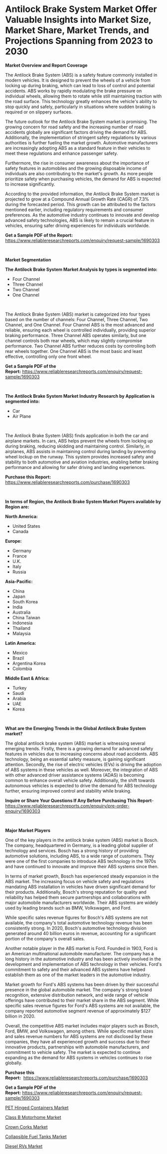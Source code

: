 <p><h1>Antilock Brake System Market Offer Valuable Insights into Market Size, Market Share, Market Trends, and Projections Spanning from 2023 to 2030</h1></p><p><strong>Market Overview and Report Coverage</strong></p>
<p><p>The Antilock Brake System (ABS) is a safety feature commonly installed in modern vehicles. It is designed to prevent the wheels of a vehicle from locking up during braking, which can lead to loss of control and potential accidents. ABS works by rapidly modulating the brake pressure on individual wheels, allowing them to rotate while still maintaining traction with the road surface. This technology greatly enhances the vehicle's ability to stop quickly and safely, particularly in situations where sudden braking is required or on slippery surfaces.</p><p>The future outlook for the Antilock Brake System market is promising. The growing concern for road safety and the increasing number of road accidents globally are significant factors driving the demand for ABS. Additionally, the implementation of stringent safety regulations by various authorities is further fueling the market growth. Automotive manufacturers are increasingly adopting ABS as a standard feature in their vehicles to meet these regulations and enhance passenger safety.</p><p>Furthermore, the rise in consumer awareness about the importance of safety features in automobiles and the growing disposable income of individuals are also contributing to the market's growth. As more people prioritize safety when purchasing vehicles, the demand for ABS is expected to increase significantly.</p><p>According to the provided information, the Antilock Brake System market is projected to grow at a Compound Annual Growth Rate (CAGR) of 7.3% during the forecasted period. This growth can be attributed to the factors mentioned earlier, including regulatory requirements and consumer preferences. As the automotive industry continues to innovate and develop advanced safety technologies, ABS is likely to remain a crucial feature in vehicles, ensuring safer driving experiences for individuals worldwide.</p></p>
<p><strong>Get a Sample PDF of the Report:</strong> <a href="https://www.reliableresearchreports.com/enquiry/request-sample/1690303">https://www.reliableresearchreports.com/enquiry/request-sample/1690303</a></p>
<p>&nbsp;</p>
<p><strong>Market Segmentation</strong></p>
<p><strong>The Antilock Brake System Market Analysis by types is segmented into:</strong></p>
<p><ul><li>Four Channel</li><li>Three Channel</li><li>Two Channel</li><li>One Channel</li></ul></p>
<p>&nbsp;</p>
<p><p>The Antilock Brake System (ABS) market is categorized into four types based on the number of channels: Four Channel, Three Channel, Two Channel, and One Channel. Four Channel ABS is the most advanced and reliable, ensuring each wheel is controlled individually, providing superior braking performance. Three Channel ABS operates similarly, but one channel controls both rear wheels, which may slightly compromise performance. Two Channel ABS further reduces costs by controlling both rear wheels together. One Channel ABS is the most basic and least effective, controlling only one front wheel.</p></p>
<p><strong>Get a Sample PDF of the Report:</strong>&nbsp;<a href="https://www.reliableresearchreports.com/enquiry/request-sample/1690303">https://www.reliableresearchreports.com/enquiry/request-sample/1690303</a></p>
<p>&nbsp;</p>
<p><strong>The Antilock Brake System Market Industry Research by Application is segmented into:</strong></p>
<p><ul><li>Car</li><li>Air Plane</li></ul></p>
<p>&nbsp;</p>
<p><p>The Antilock Brake System (ABS) finds application in both the car and airplane markets. In cars, ABS helps prevent the wheels from locking up during braking, reducing skidding and maintaining control. Similarly, in airplanes, ABS assists in maintaining control during landing by preventing wheel lockup on the runway. This system provides increased safety and stability to both automotive and aviation industries, enabling better braking performance and allowing for safer driving and landing experiences.</p></p>
<p><strong>Purchase this Report:</strong>&nbsp; <a href="https://www.reliableresearchreports.com/purchase/1690303">https://www.reliableresearchreports.com/purchase/1690303</a></p>
<p>&nbsp;</p>
<p><strong>In terms of Region, the Antilock Brake System Market Players available by Region are:</strong></p>
<p>
    <p> <strong> North America: </strong>
        <ul>
            <li>United States</li>
            <li>Canada</li>
        </ul>
        </p> 
    <p> <strong> Europe: </strong>
        <ul>
            <li>Germany</li>
            <li>France</li>
            <li>U.K.</li>
            <li>Italy</li>
            <li>Russia</li>
        </ul>
        </p> 
    <p> <strong> Asia-Pacific: </strong>
        <ul>
            <li>China</li>
            <li>Japan</li>
            <li>South Korea</li>
            <li>India</li>
            <li>Australia</li>
            <li>China Taiwan</li>
            <li>Indonesia</li>
            <li>Thailand</li>
            <li>Malaysia</li>
        </ul>
        </p> 
    <p> <strong> Latin America: </strong>
        <ul>
            <li>Mexico</li>
            <li>Brazil</li>
            <li>Argentina Korea</li>
            <li>Colombia</li>
        </ul>
        </p> 
    <p> <strong> Middle East & Africa: </strong>
        <ul>
            <li>Turkey</li>
            <li>Saudi</li>
            <li>Arabia</li>
            <li>UAE</li>
            <li>Korea</li>
        </ul>
    </p>
    </p>
<p>&nbsp;</p>
<p><strong>What are the Emerging Trends in the Global Antilock Brake System market?</strong></p>
<p><p>The global antilock brake system (ABS) market is witnessing several emerging trends. Firstly, there is a growing demand for advanced safety features in vehicles due to increasing concerns about road accidents. ABS technology, being an essential safety measure, is gaining significant attention. Secondly, the rise of electric vehicles (EVs) is driving the adoption of ABS systems in these vehicles as well. Moreover, the integration of ABS with other advanced driver assistance systems (ADAS) is becoming common to enhance overall vehicle safety. Additionally, the shift towards autonomous vehicles is expected to drive the demand for ABS technology further, ensuring improved control and stability while braking.</p></p>
<p><strong>Inquire or Share Your Questions If Any Before Purchasing This Report</strong>- <a href="https://www.reliableresearchreports.com/enquiry/pre-order-enquiry/1690303">https://www.reliableresearchreports.com/enquiry/pre-order-enquiry/1690303</a></p>
<p>&nbsp;</p>
<p><strong>Major Market Players</strong></p>
<p><p>One of the key players in the antilock brake system (ABS) market is Bosch. The company, headquartered in Germany, is a leading global supplier of technology and services. Bosch has a strong history of providing automotive solutions, including ABS, to a wide range of customers. They were one of the first companies to introduce ABS technology in the 1970s and have continued to innovate and improve their ABS systems since then.</p><p>In terms of market growth, Bosch has experienced steady expansion in the ABS market. The increasing focus on vehicle safety and regulations mandating ABS installation in vehicles have driven significant demand for their products. Additionally, Bosch's strong reputation for quality and reliability has helped them secure partnerships and collaborations with major automobile manufacturers worldwide. Their ABS systems are widely used by leading brands such as BMW, Volkswagen, and Ford.</p><p>While specific sales revenue figures for Bosch's ABS systems are not available, the company's total automotive technology revenue has been consistently strong. In 2020, Bosch's automotive technology division generated around 40 billion euros in revenue, accounting for a significant portion of the company's overall sales.</p><p>Another notable player in the ABS market is Ford. Founded in 1903, Ford is an American multinational automobile manufacturer. The company has a long history in the automotive industry and has been actively involved in the development and implementation of ABS technology in their vehicles. Ford's commitment to safety and their advanced ABS systems have helped establish them as one of the market leaders in the automotive industry.</p><p>Market growth for Ford's ABS systems has been driven by their successful presence in the global automobile market. The company's strong brand recognition, extensive distribution network, and wide range of vehicle offerings have contributed to their market share in the ABS segment. While specific sales revenue figures for Ford's ABS systems are not available, the company reported automotive segment revenue of approximately $127 billion in 2020.</p><p>Overall, the competitive ABS market includes major players such as Bosch, Ford, BMW, and Volkswagen, among others. While specific market sizes and sales revenue numbers for ABS systems are not disclosed by these companies, they have all experienced growth and success due to their innovative products, partnerships with automobile manufacturers, and commitment to vehicle safety. The market is expected to continue expanding as the demand for ABS systems in vehicles continues to rise globally.</p></p>
<p><strong>Purchase this Report:</strong>&nbsp;&nbsp;<a href="https://www.reliableresearchreports.com/purchase/1690303">https://www.reliableresearchreports.com/purchase/1690303</a></p>
<p></p>
<p><strong>Get a Sample PDF of the Report:</strong>&nbsp;<a href="https://www.reliableresearchreports.com/enquiry/request-sample/1690303">https://www.reliableresearchreports.com/enquiry/request-sample/1690303</a></p>
<p><p><a href="https://medium.com/@ardithlynch1906/pet-hinged-containers-market-research-report-its-history-and-forecast-2023-to-2030-47a8e2092138">PET Hinged Containers Market</a></p><p><a href="https://github.com/Paul14Anderson63/Market-Research-Report-List-1/blob/main/class-b-motorhome-market.md">Class B Motorhome Market</a></p><p><a href="https://medium.com/@clayreinger/crown-corks-market-size-reveals-the-best-marketing-channels-in-global-industry-68db7e35de9d">Crown Corks Market</a></p><p><a href="https://medium.com/@jeffrystehr/collapsible-fuel-tanks-market-furnishes-information-on-market-share-market-trends-and-market-7016a4e26305">Collapsible Fuel Tanks Market</a></p><p><a href="https://github.com/aasishrp01/Market-Research-Report-List-1/blob/main/diesel-rvs-market.md">Diesel RVs Market</a></p></p>